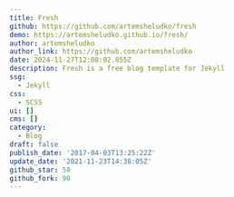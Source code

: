 ```yaml
---
title: Fresh
github: https://github.com/artemsheludko/fresh
demo: https://artemsheludko.github.io/fresh/
author: artemsheludko
author_link: https://github.com/artemsheludko
date: 2024-11-27T12:08:02.855Z
description: Fresh is a free blog template for Jekyll
ssg:
  - Jekyll
css:
  - SCSS
ui: []
cms: []
category:
  - Blog
draft: false
publish_date: '2017-04-03T13:25:22Z'
update_date: '2021-11-23T14:38:05Z'
github_star: 50
github_fork: 90
---
```

